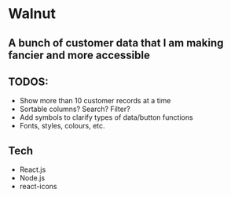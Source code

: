 # Walnut

## A bunch of customer data that I am making fancier and more accessible

## TODOS:

* Show more than 10 customer records at a time
* Sortable columns? Search? Filter?
* Add symbols to clarify types of data/button functions
* Fonts, styles, colours, etc.

## Tech

* React.js
* Node.js
* react-icons
